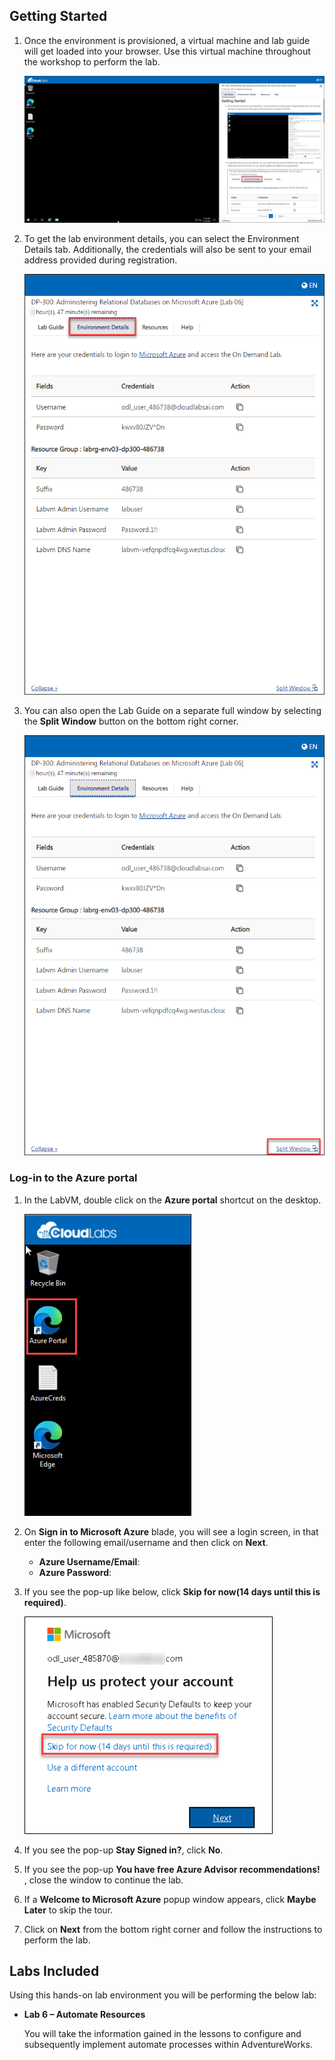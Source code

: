 ## **Getting Started**

1. Once the environment is provisioned, a virtual machine and lab guide will get loaded into your browser. Use this virtual machine throughout the workshop to perform the lab.
   
   ![LabEnvironment](../images/vmandguide-env3.png)
   
1. To get the lab environment details, you can select the Environment Details tab. Additionally, the credentials will also be sent to your email address provided during registration.

   ![LabEnvironment](../images/envdetails-env3.png)

1. You can also open the Lab Guide on a separate full window by selecting the **Split Window** button on the bottom right corner.

   ![LabEnvironment](../images/split-window.png)

### Log-in to the Azure portal

1. In the LabVM, double click on the **Azure portal** shortcut on the desktop.

     ![LabEnvironment](../images/azureshortcut.png) 
     
1. On **Sign in to Microsoft Azure** blade, you will see a login screen, in that enter the following email/username and then click on **Next**.  
   * **Azure Username/Email**:  <inject key="AzureAdUserEmail"></inject>
   * **Azure Password**:  <inject key="AzureAdUserPassword"></inject>
  
1. If you see the pop-up like below, click **Skip for now(14 days until this is required)**.

   ![LabEnvironmentpop-up](../images/skip.png)

1. If you see the pop-up  **Stay Signed in?**, click **No**.

1. If you see the pop-up **You have free Azure Advisor recommendations!** , close the window to continue the lab. 

1. If a **Welcome to Microsoft Azure** popup window appears, click **Maybe Later** to skip the tour.

1. Click on **Next** from the bottom right corner and follow the instructions to perform the lab.

## Labs Included

  Using this hands-on lab environment you will be performing the below lab:

- **Lab 6 – Automate Resources**  

  You will take the information gained in the lessons to configure and subsequently implement automate processes within AdventureWorks.
